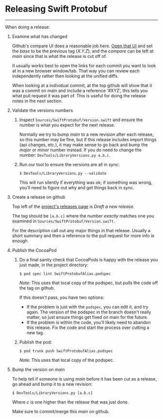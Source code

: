 # Releasing Swift Protobuf

---

When doing a release:

1. Examine what has changed

   Github's compare UI does a reasonable job here.  [Open that UI](https://github.com/apple/swift-protobuf/compare)
   and set the _base_ to be the previous tag (_X.Y.Z_), and the _compare_ can be left at _main_
   since that is what the release is cut off of.

   It usually works best to open the links for each commit you want to look at in a new browser
   window/tab.  That way you can review each independently rather then looking at the unified
   diffs.

   When looking at a individual commit, at the top github will show that it was a commit on main
   and include a reference '#XYZ', this tells you what pull request it was part of.  This is useful
   for doing the release notes in the next section.

1. Validate the versions numbers

   1. Inspect `Sources/SwiftProtobuf/Version.swift` and ensure the number is what you expect for
      the next release.

      Normally we try to bump _main_ to a new revision after each release, so this number may
      be fine, but if this release includes import things (api changes, etc.), it may make sense
      to go back and bump the _major_ or _minor_ number instead.  If you do need to change the
      number: `DevTools/LibraryVersions.py a.b.c`.

   1. Run our tool to ensure the versions are all in sync:

      ```
      $ DevTools/LibraryVersions.py --validate
      ```

      This will run silently if everything was ok; if something was wrong, you'll need to figure
      out why and get things back in sync.

1. Create a release on github

   Top left of the [project's releases page](https://github.com/apple/swift-protobuf/releases)
   is _Draft a new release_.

   The tag should be `[a.b.c]` where the number *exactly* matches one you examined in
   `Sources/SwiftProtobuf/Version.swift`.

   For the description call out any major things in that release.  Usually a short summary and
   then a reference to the pull request for more info is enough.

1. Publish the CocoaPod

   1. Do a final sanity check that CocoaPods is happy with the release you just made, in the project
      directory:

      ```
      $ pod spec lint SwiftProtobufAlias.podspec
      ```

      _Note:_ This uses that local copy of the podspec, but pulls the code off the tag on github.

      If this doesn't pass, you have two options:

      - If the problem is just with the `podspec`, you can edit it, and try again.  The version of
        the podspec in the branch doesn't really matter, so just ensure things get fixed on main
        for the future.
      - If the problem is within the code, you'll likely need to abandon this release.  Fix the
        code and start the process over cutting a new tag.

   1. Publish the pod:

      ```
      $ pod trunk push SwiftProtobufAlias.podspec
      ```

      _Note:_ This uses that local copy of the podspec.

1. Bump the version on _main_

   To help tell if someone is using _main_ before it has been cut as a release, go ahead and
   bump it to a new revision:

   ```
   $ DevTools/LibraryVersions.py [a.b.c]
   ```

   Where _c_ is one higher than the release that was just done.

   Make sure to commit/merge this _main_ on github.

